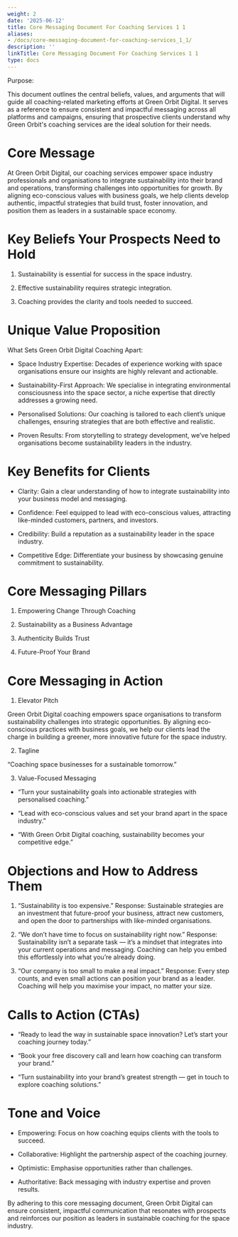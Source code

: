 ```yaml
---
weight: 2
date: '2025-06-12'
title: Core Messaging Document For Coaching Services 1 1
aliases:
- /docs/core-messaging-document-for-coaching-services_1_1/
description: ''
linkTitle: Core Messaging Document For Coaching Services 1 1
type: docs
---
```


Purpose:

This document outlines the central beliefs, values, and arguments that will guide all coaching-related marketing efforts at Green Orbit Digital. It serves as a reference to ensure consistent and impactful messaging across all platforms and campaigns, ensuring that prospective clients understand why Green Orbit's coaching services are the ideal solution for their needs.

# Core Message

At Green Orbit Digital, our coaching services empower space industry professionals and organisations to integrate sustainability into their brand and operations, transforming challenges into opportunities for growth. By aligning eco-conscious values with business goals, we help clients develop authentic, impactful strategies that build trust, foster innovation, and position them as leaders in a sustainable space economy.

# Key Beliefs Your Prospects Need to Hold

1. Sustainability is essential for success in the space industry.

1. Effective sustainability requires strategic integration.

1. Coaching provides the clarity and tools needed to succeed.

# Unique Value Proposition

What Sets Green Orbit Digital Coaching Apart:

- Space Industry Expertise: Decades of experience working with space organisations ensure our insights are highly relevant and actionable.

- Sustainability-First Approach: We specialise in integrating environmental consciousness into the space sector, a niche expertise that directly addresses a growing need.

- Personalised Solutions: Our coaching is tailored to each client’s unique challenges, ensuring strategies that are both effective and realistic.

- Proven Results: From storytelling to strategy development, we’ve helped organisations become sustainability leaders in the industry.

# Key Benefits for Clients

- Clarity: Gain a clear understanding of how to integrate sustainability into your business model and messaging.

- Confidence: Feel equipped to lead with eco-conscious values, attracting like-minded customers, partners, and investors.

- Credibility: Build a reputation as a sustainability leader in the space industry.

- Competitive Edge: Differentiate your business by showcasing genuine commitment to sustainability.

# Core Messaging Pillars

1. Empowering Change Through Coaching

1. Sustainability as a Business Advantage

1. Authenticity Builds Trust

1. Future-Proof Your Brand

# Core Messaging in Action

1. Elevator Pitch

Green Orbit Digital coaching empowers space organisations to transform sustainability challenges into strategic opportunities. By aligning eco-conscious practices with business goals, we help our clients lead the charge in building a greener, more innovative future for the space industry.

2. Tagline

“Coaching space businesses for a sustainable tomorrow.”

3. Value-Focused Messaging

- “Turn your sustainability goals into actionable strategies with personalised coaching.”

- “Lead with eco-conscious values and set your brand apart in the space industry.”

- “With Green Orbit Digital coaching, sustainability becomes your competitive edge.”

# Objections and How to Address Them

1. “Sustainability is too expensive.” Response: Sustainable strategies are an investment that future-proof your business, attract new customers, and open the door to partnerships with like-minded organisations.

1. “We don’t have time to focus on sustainability right now.” Response: Sustainability isn’t a separate task — it’s a mindset that integrates into your current operations and messaging. Coaching can help you embed this effortlessly into what you’re already doing.

1. “Our company is too small to make a real impact.” Response: Every step counts, and even small actions can position your brand as a leader. Coaching will help you maximise your impact, no matter your size.

# Calls to Action (CTAs)

- “Ready to lead the way in sustainable space innovation? Let’s start your coaching journey today.”

- “Book your free discovery call and learn how coaching can transform your brand.”

- “Turn sustainability into your brand’s greatest strength — get in touch to explore coaching solutions.”

# Tone and Voice

- Empowering: Focus on how coaching equips clients with the tools to succeed.

- Collaborative: Highlight the partnership aspect of the coaching journey.

- Optimistic: Emphasise opportunities rather than challenges.

- Authoritative: Back messaging with industry expertise and proven results.

By adhering to this core messaging document, Green Orbit Digital can ensure consistent, impactful communication that resonates with prospects and reinforces our position as leaders in sustainable coaching for the space industry.